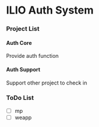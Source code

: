 # ILIO Auth System

### Project List
#### Auth Core
Provide auth function
#### Auth Support
Support other project to check in
  
### ToDo List
- [ ] mp
- [ ] weapp